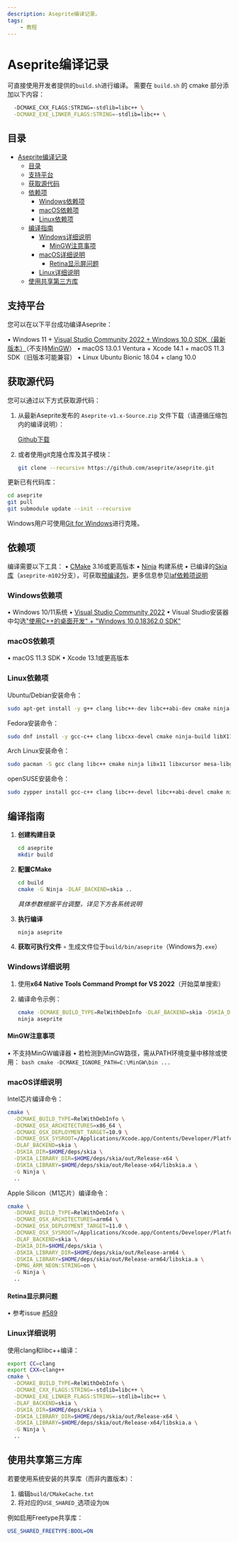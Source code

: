 ```yaml
---
description: Aseprite编译记录。
tags: 
    - 教程
---
```


# Aseprite编译记录

可直接使用开发者提供的`build.sh`进行编译。
需要在 `build.sh` 的 cmake 部分添加以下内容：

``` bash
  -DCMAKE_CXX_FLAGS:STRING=-stdlib=libc++ \
  -DCMAKE_EXE_LINKER_FLAGS:STRING=-stdlib=libc++ \
```

## 目录

- [Aseprite编译记录](#aseprite编译记录)
  - [目录](#目录)
  - [支持平台](#支持平台)
  - [获取源代码](#获取源代码)
  - [依赖项](#依赖项)
    - [Windows依赖项](#windows依赖项)
    - [macOS依赖项](#macos依赖项)
    - [Linux依赖项](#linux依赖项)
  - [编译指南](#编译指南)
    - [Windows详细说明](#windows详细说明)
      - [MinGW注意事项](#mingw注意事项)
    - [macOS详细说明](#macos详细说明)
      - [Retina显示屏问题](#retina显示屏问题)
    - [Linux详细说明](#linux详细说明)
  - [使用共享第三方库](#使用共享第三方库)

## 支持平台

您可以在以下平台成功编译Aseprite：

• Windows 11 + [Visual Studio Community 2022 + Windows 10.0 SDK（最新版本）](https://imgur.com/a/7zs51IT)（不支持[MinGW](#mingw注意事项)）
• macOS 13.0.1 Ventura + Xcode 14.1 + macOS 11.3 SDK（旧版本可能兼容）
• Linux Ubuntu Bionic 18.04 + clang 10.0

## 获取源代码

您可以通过以下方式获取源代码：

1. 从最新Aseprite发布的 `Aseprite-v1.x-Source.zip` 文件下载（请遵循压缩包内的编译说明）：

    [Github下载](https://github.com/aseprite/aseprite/releases)

2. 或者使用git克隆仓库及其子模块：

    ``` bash
    git clone --recursive https://github.com/aseprite/aseprite.git
    ```

更新已有代码库：

``` bash
cd aseprite
git pull
git submodule update --init --recursive
```

Windows用户可使用[Git for Windows](https://git-for-windows.github.io/)进行克隆。

## 依赖项

编译需要以下工具：
• [CMake](https://cmake.org) 3.16或更高版本
• [Ninja](https://ninja-build.org) 构建系统
• 已编译的[Skia库](https://github.com/aseprite/skia#readme)（`aseprite-m102`分支），可获取[预编译包](https://github.com/aseprite/skia/releases)，更多信息参见[laf依赖项说明](https://github.com/aseprite/laf#dependencies)

### Windows依赖项

• Windows 10/11系统
• [Visual Studio Community 2022](https://visualstudio.microsoft.com/downloads/)
• Visual Studio安装器中勾选["使用C++的桌面开发" + "Windows 10.0.18362.0 SDK"](https://imgur.com/a/7zs51IT)

### macOS依赖项

• macOS 11.3 SDK
• Xcode 13.1或更高版本

### Linux依赖项

Ubuntu/Debian安装命令：

```bash
sudo apt-get install -y g++ clang libc++-dev libc++abi-dev cmake ninja-build libx11-dev libxcursor-dev libxi-dev libgl1-mesa-dev libfontconfig1-dev
```

Fedora安装命令：

```bash
sudo dnf install -y gcc-c++ clang libcxx-devel cmake ninja-build libX11-devel libXcursor-devel libXi-devel mesa-libGL-devel fontconfig-devel
```

Arch Linux安装命令：

```bash
sudo pacman -S gcc clang libc++ cmake ninja libx11 libxcursor mesa-libgl fontconfig libwebp
```

openSUSE安装命令：

```bash
sudo zypper install gcc-c++ clang libc++-devel libc++abi-devel cmake ninja libX11-devel libXcursor-devel libXi-devel Mesa-libGL-devel fontconfig-devel
```

## 编译指南

1. **创建构建目录**

    ```bash
    cd aseprite
    mkdir build
    ```

2. **配置CMake**

    ```bash
    cd build
    cmake -G Ninja -DLAF_BACKEND=skia ..
    ```

   *具体参数根据平台调整，详见下方各系统说明*

3. **执行编译**

    ```bash
    ninja aseprite
    ```

4. **获取可执行文件**
    ◦ 生成文件位于`build/bin/aseprite`（Windows为`.exe`）

### Windows详细说明

1. 使用**x64 Native Tools Command Prompt for VS 2022**（开始菜单搜索）
2. 编译命令示例：

    ```bash
    cmake -DCMAKE_BUILD_TYPE=RelWithDebInfo -DLAF_BACKEND=skia -DSKIA_DIR=C:\deps\skia -DSKIA_LIBRARY_DIR=C:\deps\skia\out\Release-x64 -DSKIA_LIBRARY=C:\deps\skia\out\Release-x64\skia.lib -G Ninja ..
    ninja aseprite
    ```

#### MinGW注意事项

• 不支持MinGW编译器
• 若检测到MinGW路径，需从PATH环境变量中移除或使用：
    ```bash
    cmake -DCMAKE_IGNORE_PATH=C:\MinGW\bin ...
    ```

### macOS详细说明

Intel芯片编译命令：

```bash
cmake \
  -DCMAKE_BUILD_TYPE=RelWithDebInfo \
  -DCMAKE_OSX_ARCHITECTURES=x86_64 \
  -DCMAKE_OSX_DEPLOYMENT_TARGET=10.9 \
  -DCMAKE_OSX_SYSROOT=/Applications/Xcode.app/Contents/Developer/Platforms/MacOSX.platform/Developer/SDKs/MacOSX.sdk \
  -DLAF_BACKEND=skia \
  -DSKIA_DIR=$HOME/deps/skia \
  -DSKIA_LIBRARY_DIR=$HOME/deps/skia/out/Release-x64 \
  -DSKIA_LIBRARY=$HOME/deps/skia/out/Release-x64/libskia.a \
  -G Ninja \
  ..
```

Apple Silicon（M1芯片）编译命令：

```bash
cmake \
  -DCMAKE_BUILD_TYPE=RelWithDebInfo \
  -DCMAKE_OSX_ARCHITECTURES=arm64 \
  -DCMAKE_OSX_DEPLOYMENT_TARGET=11.0 \
  -DCMAKE_OSX_SYSROOT=/Applications/Xcode.app/Contents/Developer/Platforms/MacOSX.platform/Developer/SDKs/MacOSX.sdk \
  -DLAF_BACKEND=skia \
  -DSKIA_DIR=$HOME/deps/skia \
  -DSKIA_LIBRARY_DIR=$HOME/deps/skia/out/Release-arm64 \
  -DSKIA_LIBRARY=$HOME/deps/skia/out/Release-arm64/libskia.a \
  -DPNG_ARM_NEON:STRING=on \
  -G Ninja \
  ..
```

#### Retina显示屏问题

• 参考issue [#589](https://github.com/aseprite/aseprite/issues/589)

### Linux详细说明

使用clang和libc++编译：

```bash
export CC=clang
export CXX=clang++
cmake \
  -DCMAKE_BUILD_TYPE=RelWithDebInfo \
  -DCMAKE_CXX_FLAGS:STRING=-stdlib=libc++ \
  -DCMAKE_EXE_LINKER_FLAGS:STRING=-stdlib=libc++ \
  -DLAF_BACKEND=skia \
  -DSKIA_DIR=$HOME/deps/skia \
  -DSKIA_LIBRARY_DIR=$HOME/deps/skia/out/Release-x64 \
  -DSKIA_LIBRARY=$HOME/deps/skia/out/Release-x64/libskia.a \
  -G Ninja \
  ..
```

## 使用共享第三方库

若要使用系统安装的共享库（而非内置版本）：

1. 编辑`build/CMakeCache.txt`
2. 将对应的`USE_SHARED_`选项设为`ON`

例如启用Freetype共享库：

```cmake
USE_SHARED_FREETYPE:BOOL=ON
```
